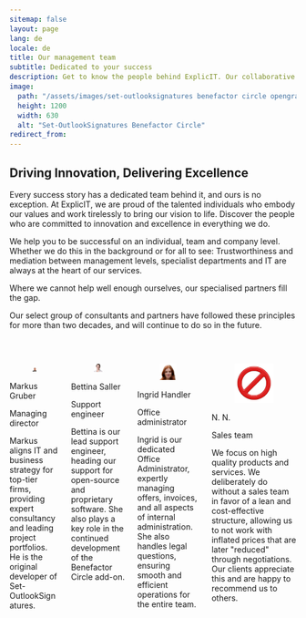 ```yaml
---
sitemap: false
layout: page
lang: de
locale: de
title: Our management team
subtitle: Dedicated to your success
description: Get to know the people behind ExplicIT. Our collaborative team is dedicated to innovation, client satisfaction, and building lasting relationships.
image:
  path: "/assets/images/set-outlooksignatures benefactor circle opengraph1200x630.png"
  height: 1200
  width: 630
  alt: "Set-OutlookSignatures Benefactor Circle"
redirect_from:
---
```



<h2>Driving Innovation, Delivering Excellence</h2>
<p>Every success story has a dedicated team behind it, and ours is no exception. At ExplicIT, we are proud of the talented individuals who embody our values and work tirelessly to bring our vision to life. Discover the people who are committed to innovation and excellence in everything we do.</p>

<p>We help you to be successful on an individual, team and company level. Whether we do this in the background or for all to see: Trustworthiness and mediation between management levels, specialist departments and IT are always at the heart of our services.</p>

<p>Where we cannot help well enough ourselves, our specialised partners fill the gap.</p>

<p>Our select group of consultants and partners have followed these principles for more than two decades, and will continue to do so in the future.</p>

<p>&nbsp;</p>

<div class="columns is-multiline">
    <div class="column is-one-quarter-desktop is-one-third-tablet is-half-tablet-mobile">
        <div class="card">
            <div class="card-image">
                <figure class="image is-1by1">
                <img
                    src="/assets/images/team/markusgruber.jpg"
                    alt="Markus Gruber"
                />
                </figure>
            </div>
            <div class="card-content">
                <div class="media">
                <div class="media-content">
                    <p class="title is-4">Markus Gruber</p>
                    <p class="subtitle is-6">Managing director</p>
                </div>
                </div>
                <div class="content">
                    <p>Markus aligns IT and business strategy for top-tier firms, providing expert consultancy and leading project portfolios. He is the original developer of Set-OutlookSignatures.</p>
                </div>
            </div>
        </div>
    </div>
    <div class="column is-one-quarter-desktop is-one-third-tablet is-half-tablet-mobile">
        <div class="card is-one-third-desktop is-half-tablet is-full-mobile">
            <div class="card-image">
                <figure class="image is-1by1">
                <img
                    src="/assets/images/team/bettinasaller.jpg"
                    alt="Bettina Saller"
                />
                </figure>
            </div>
            <div class="card-content">
                <div class="media">
                <div class="media-content">
                    <p class="title is-4">Bettina Saller</p>
                    <p class="subtitle is-6">Support engineer</p>
                </div>
                </div>
                <div class="content">
                    <p>Bettina is our lead support engineer, heading our support for open-source and proprietary software. She also plays a key role in the continued development of the Benefactor Circle add-on.</p>
                </div>
            </div>
        </div>
    </div>
    <div class="column is-one-quarter-desktop is-one-third-tablet is-half-tablet-mobile">
        <div class="card is-one-third-desktop is-half-tablet is-full-mobile">
            <div class="card-image">
                <figure class="image is-1by1">
                <img
                    src="/assets/images/team/ingridhandler.jpg"
                    alt="Ingrid Handler"
                />
                </figure>
            </div>
            <div class="card-content">
                <div class="media">
                <div class="media-content">
                    <p class="title is-4">Ingrid Handler</p>
                    <p class="subtitle is-6">Office administrator</p>
                </div>
                </div>
                <div class="content">
                    <p>Ingrid is our dedicated Office Administrator, expertly managing offers, invoices, and all aspects of internal administration. She also handles legal questions, ensuring smooth and efficient operations for the entire team.</p>
                </div>
            </div>
        </div>
    </div>
    <div class="column is-one-quarter-desktop is-one-third-tablet is-half-tablet-mobile">
        <div class="card is-one-third-desktop is-half-tablet is-full-mobile">
            <div class="card-image">
                <figure class="image is-1by1">
                <img
                    src="/assets/images/team/prohibit.jpg"
                    alt="N. N."
                />
                </figure>
            </div>
            <div class="card-content">
                <div class="media">
                <div class="media-content">
                    <p class="title is-4">N. N.</p>
                    <p class="subtitle is-6">Sales team</p>
                </div>
                </div>
                <div class="content">
                    <p>We focus on high quality products and services. We deliberately do without a sales team in favor of a lean and cost-effective structure, allowing us to not work with inflated prices that are later "reduced" through negotiations. Our clients appreciate this and are happy to recommend us to others.</p>
                </div>
            </div>
        </div>
    </div>
</div>
